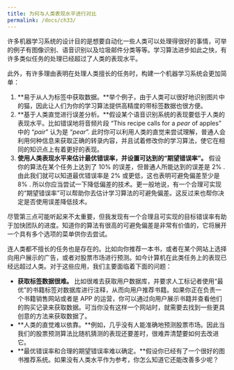 ```yaml
---
title: 为何与人类表现水平进行对比
permalink: /docs/ch33/
---
```


许多机器学习系统的设计目的是想要自动化一些人类可以处理得很好的事情，可举的例子有图像识别、语音识别以及垃圾邮件分类等等。学习算法进步如此之快，有许多类似任务的处理已经超过了人类的表现水平。

此外，有许多理由表明在处理人类擅长的任务时，构建一个机器学习系统会更加简单：

1. **易于从人为标签中获取数据。**举个例子，由于人类可以很好地识别图片中的猫，因此让人们为你的学习算法提供高精度的带标签数据也很方便。
2. **基于人类直觉进行误差分析。**假设某个语音识别系统的表现要低于人类的表现水平。比如错误地将音频片段 “This recipe calls for a *pear* of apples” 中的 “*pair*” 认为是 “*pear*”. 此时你可以利用人类的直觉来尝试理解，普通人会利用何种信息来获取正确的转录内容，并且试着修改你的学习算法，使它在相同的知识点上有着更好的表现。
3. **使用人类表现水平来估计最优错误率，并设置可达到的“期望错误率”。** 假设你的算法在某个任务上达到了 10% 的误差，但普通人所能达到的误差是 2% . 由此我们就可以知道最优错误率是 2% 或更低，这也表明可避免偏差至少是 8% . 所以你应当尝试一下降低偏差的技术。更一般地说，有一个合理可实现的“期望错误率”可以帮助你去估计学习算法的可避免偏差。这反过来也帮你决定是否使用误差降低技术。 

尽管第三点可能听起来不太重要，但我发现有一个合理且可实现的目标错误率有助于加快团队的进度。知道你的算法有很高的可避免偏差是非常有价值的，它将展开一个具有多个选项的菜单供你去尝试。

连人类都不擅长的任务也是存在的。比如向你推荐一本书，或者在某个网站上选择向用户展示的广告，或者对股票市场进行预测。如今计算机在此类任务上的表现已经远超过人类。对于这些应用，我们主要面临着下面的问题：

- **获取标签数据很难。** 比如很难去获取用户数据库，并要求人工标记者使用“最优”的书籍标签对数据库进行注释，从而向用户推荐书籍。如果你正在负责一个书籍销售网站或者是 APP 的运营，你可以通过向用户展示书籍并查看他们的购买记录来获取数据。可当你没有这样一个网站时，就需要去找到一些更具创意的方法来获取数据了。
- **人类的直觉难以依靠。**例如，几乎没有人能准确地预测股票市场。因此当我们的股票预测算法比随机猜测的表现还要差时，很难弄清楚要如何去改进它。
- **最优错误率和合理的期望错误率难以确定。**假设你已经有了一个很好的图书推荐系统。如果没有人类水平作为参考，你怎么知道它还能改善多少呢？